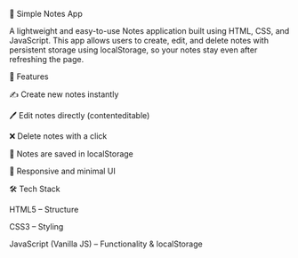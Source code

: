 📝 Simple Notes App

A lightweight and easy-to-use Notes application built using HTML, CSS, and JavaScript. This app allows users to create, edit, and delete notes with persistent storage using localStorage, so your notes stay even after refreshing the page.

🚀 Features

✍️ Create new notes instantly

🖊️ Edit notes directly (contenteditable)

❌ Delete notes with a click

💾 Notes are saved in localStorage

📱 Responsive and minimal UI

🛠️ Tech Stack

HTML5 – Structure

CSS3 – Styling

JavaScript (Vanilla JS) – Functionality & localStorage
